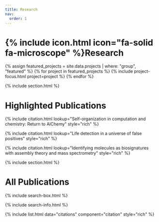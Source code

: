 ```yaml
---
title: Research
nav:
  order: 1
---
```


# {% include icon.html icon="fa-solid fa-microscope" %}Research

{% assign featured_projects = site.data.projects | where: "group", "featured" %}
{% for project in featured_projects %}
  {% include project-focus.html project=project %}
{% endfor %}

{% include section.html %}


# Highlighted Publications

{% include citation.html lookup="Self-organization in computation and chemistry: Return to AlChemy" style="rich" %}

{% include citation.html lookup="Life detection in a universe of false positives" style="rich" %}

{% include citation.html lookup="Identifying molecules as biosignatures with assembly theory and mass spectrometry" style="rich" %}

{% include section.html %}

# All Publications

{% include search-box.html %}

{% include search-info.html %}

{% include list.html data="citations" component="citation" style="rich" %}
